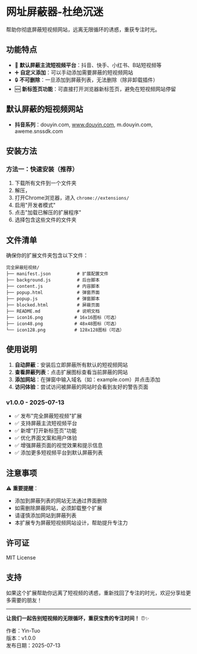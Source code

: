 # 网址屏蔽器-杜绝沉迷

帮助你彻底屏蔽短视频网站，远离无限循环的诱惑，重获专注时光。

## 功能特点

- 🚫 **默认屏蔽主流短视频平台**：抖音、快手、小红书、B站短视频等
- ➕ **自定义添加**：可以手动添加需要屏蔽的短视频网站
- 🔒 **不可删除**：一旦添加到屏蔽列表，无法删除（除非卸载插件）
- 🆕 **新标签页功能**：可直接打开浏览器新标签页，避免在短视频网站停留

## 默认屏蔽的短视频网站
- **抖音系列**：douyin.com, www.douyin.com, m.douyin.com, aweme.snssdk.com

## 安装方法

### 方法一：快速安装（推荐）

1. 下载所有文件到一个文件夹
2. 解压，
3. 打开Chrome浏览器，进入 `chrome://extensions/`
4. 启用"开发者模式"
5. 点击"加载已解压的扩展程序"
6. 选择包含这些文件的文件夹

## 文件清单

确保你的扩展文件夹包含以下文件：

```
完全屏蔽短视频/
├── manifest.json          # 扩展配置文件
├── background.js          # 后台脚本
├── content.js             # 内容脚本
├── popup.html             # 弹窗界面
├── popup.js               # 弹窗脚本
├── blocked.html           # 屏蔽页面
├── README.md              # 说明文档
├── icon16.png            # 16x16图标（可选）
├── icon48.png            # 48x48图标（可选）
└── icon128.png           # 128x128图标（可选）
```

## 使用说明

1. **自动屏蔽**：安装后立即屏蔽所有默认的短视频网站
2. **查看屏蔽列表**：点击扩展图标查看当前屏蔽的网站
3. **添加网站**：在弹窗中输入域名（如：example.com）并点击添加
4. **访问体验**：尝试访问被屏蔽的网站时会看到友好的警告页面


### v1.0.0 - 2025-07-13
- ✅ 发布"完全屏蔽短视频"扩展
- ✅ 支持屏蔽主流短视频平台
- ✅ 新增"打开新标签页"功能
- ✅ 优化界面文案和用户体验
- ✅ 增强屏蔽页面的视觉效果和提示信息
- ✅ 添加更多短视频平台到默认屏蔽列表


## 注意事项

⚠️ **重要提醒**：
- 添加到屏蔽列表的网站无法通过界面删除
- 如需删除屏蔽网站，必须卸载整个扩展
- 请谨慎添加网站到屏蔽列表
- 本扩展专为屏蔽短视频网站设计，帮助提升专注力

## 许可证

MIT License

## 支持

如果这个扩展帮助你远离了短视频的诱惑，重新找回了专注的时光，欢迎分享给更多需要的朋友！

---

**让我们一起告别短视频的无限循环，重获宝贵的专注时间！** ⏰✨

作者：Yin-Tuo  
版本：v1.0.0  
发布日期：2025-07-13
